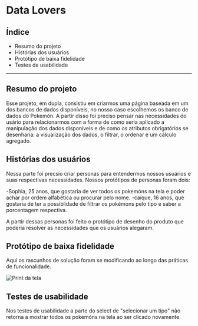 # Data Lovers

## Índice

* Resumo do projeto
* Histórias dos usuários
* Protótipo de baixa fidelidade
* Testes de usabilidade

***

## Resumo do projeto
Esse projeto, em dupla, consistiu em criarmos uma página baseada em um dos bancos de dados disponíveis, no nosso caso escolhemos os banco de dados do Pokemón. A partir disso foi preciso pensar nas necessidades do usário para relacionarmos com a forma de como seria aplicado a manipulação dos dados disponíveis e de como os atributos obrigatórios se desenharia: a visualização dos dados, o filtrar, o ordenar e um cálculo agregado.

## Histórias dos usuários
Nessa parte foi precsio criar personas para entendermos nossos usuários e suas respectivas necessidades. Nossos protótipos de personas foram dois:

-Sophia, 25 anos, que gostaria de ver todos os pokemóns na tela e poder achar por ordem alfabética ou procurar pelo nome.
-caíque, 16 anos, que gostaria de ter a possiblidade de filtrar os pokémons pelo tipo e  saber a porcentagem respectiva.

A partir dessas personas foi feito o protótipo de desenho do produto que poderia resolver as necessidades que os usuários alegaram.

## Protótipo de baixa fidelidade

Aqui os rascunhos de solução foram se modificando ao longo das práticas de funcionalidade.

![Print da tela](./src/pokee.jpeg)

## Testes de usabilidade
Nos testes de usabilidade a parte do select de "selecionar um tipo" não retorna a mostrar todos os pokemóns na tela ao ser clicado novamente.




